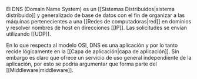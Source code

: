 El DNS (Domain Name System) es un [[Sistemas Distribuidos|sistema distribuido]] y generalizado de base de datos con el fin de organizar a las máquinas pertenecientes a una [[Redes de computadoras|red]] en dominios y resolver nombres de host en direcciones [[IP]]. Las solicitudes se envían utilizando [[UDP]].

En lo que respecta al modelo OSI, DNS es una aplicación y por lo tanto recide lógicamente en la [[Capa de aplicación|capa de aplicación]]. Sin embargo es claro que ofrece un servicio de uso general independiente de la aplicación, por esto se podría argumentar que forma parte del [[Middleware|middleware]].